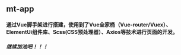 ## mt-app 

#### 通过Vue脚手架进行搭建，使用到了Vue全家桶（Vue-router/Vuex）、ElementUi组件库、Scss(CSS预处理器）、Axios等技术进行页面的开发。


##### 继续加油吧！！！


